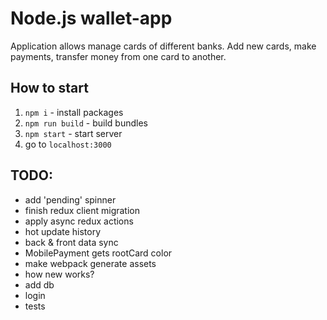 # Node.js wallet-app
Application allows manage cards of different banks. Add new cards, make payments, transfer money from one card to another.

## How to start
1. `npm i` - install packages
2. `npm run build` - build bundles
3. `npm start` - start server
4. go to `localhost:3000`

## TODO:

* add 'pending' spinner
* finish redux client migration
* apply async redux actions
* hot update history
* back & front data sync
* MobilePayment gets rootCard color
* make webpack generate assets
* how new works?
* add db
* login
* tests
